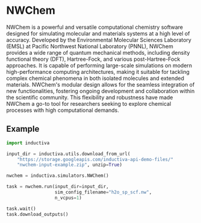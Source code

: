 # NWChem

NWChem is a powerful and versatile computational chemistry software designed for
simulating molecular and materials systems at a high level of accuracy. Developed
by the Environmental Molecular Sciences Laboratory (EMSL) at Pacific Northwest
National Laboratory (PNNL), NWChem provides a wide range of quantum mechanical
methods, including density functional theory (DFT), Hartree-Fock, and various
post-Hartree-Fock approaches. It is capable of performing large-scale simulations
on modern high-performance computing architectures, making it suitable for
tackling complex chemical phenomena in both isolated molecules and extended
materials. NWChem's modular design allows for the seamless integration of new
functionalities, fostering ongoing development and collaboration within the
scientific community. This flexibility and robustness have made NWChem a go-to
tool for researchers seeking to explore chemical processes with high computational
demands.

## Example

```python
import inductiva

input_dir = inductiva.utils.download_from_url(
    "https://storage.googleapis.com/inductiva-api-demo-files/"
    "nwchem-input-example.zip", unzip=True)

nwchem = inductiva.simulators.NWChem()

task = nwchem.run(input_dir=input_dir,
                  sim_config_filename="h2o_sp_scf.nw",
                  n_vcpus=1)

task.wait()
task.download_outputs()
```
